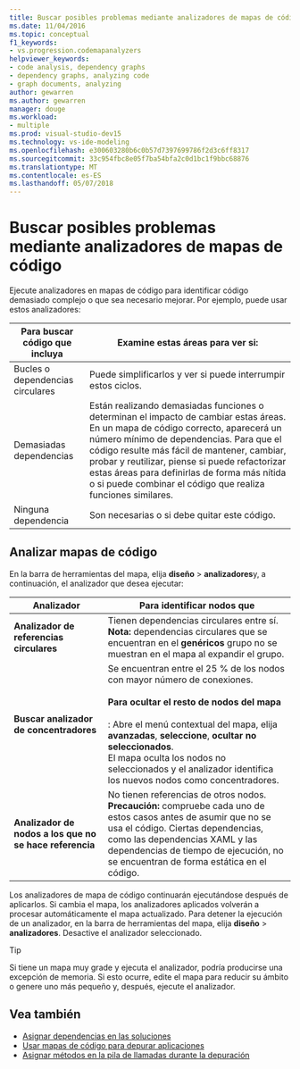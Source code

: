 ```yaml
---
title: Buscar posibles problemas mediante analizadores de mapas de código
ms.date: 11/04/2016
ms.topic: conceptual
f1_keywords:
- vs.progression.codemapanalyzers
helpviewer_keywords:
- code analysis, dependency graphs
- dependency graphs, analyzing code
- graph documents, analyzing
author: gewarren
ms.author: gewarren
manager: douge
ms.workload:
- multiple
ms.prod: visual-studio-dev15
ms.technology: vs-ide-modeling
ms.openlocfilehash: e300603280b6c0b57d7397699786f2d3c6ff8317
ms.sourcegitcommit: 33c954fbc8e05f7ba54bfa2c0d1bc1f9bbc68876
ms.translationtype: MT
ms.contentlocale: es-ES
ms.lasthandoff: 05/07/2018
---
```

# <a name="find-potential-problems-using-code-map-analyzers"></a>Buscar posibles problemas mediante analizadores de mapas de código

Ejecute analizadores en mapas de código para identificar código demasiado complejo o que sea necesario mejorar. Por ejemplo, puede usar estos analizadores:

|**Para buscar código que incluya**|**Examine estas áreas para ver si:**|
|-------------------------------|--------------------------------------------|
|Bucles o dependencias circulares|Puede simplificarlos y ver si puede interrumpir estos ciclos.|
|Demasiadas dependencias|Están realizando demasiadas funciones o determinan el impacto de cambiar estas áreas. En un mapa de código correcto, aparecerá un número mínimo de dependencias. Para que el código resulte más fácil de mantener, cambiar, probar y reutilizar, piense si puede refactorizar estas áreas para definirlas de forma más nítida o si puede combinar el código que realiza funciones similares.|
|Ninguna dependencia|Son necesarias o si debe quitar este código.|

## <a name="analyze-code-maps"></a>Analizar mapas de código

En la barra de herramientas del mapa, elija **diseño** > **analizadores**y, a continuación, el analizador que desea ejecutar:

|**Analizador**|**Para identificar nodos que**|
|------------------|--------------------------------|
|**Analizador de referencias circulares**|Tienen dependencias circulares entre sí. **Nota:** dependencias circulares que se encuentran en el **genéricos** grupo no se muestran en el mapa al expandir el grupo.|
|**Buscar analizador de concentradores**|Se encuentran entre el 25 % de los nodos con mayor número de conexiones.<br /><br /> **Para ocultar el resto de nodos del mapa**<br /><br /> : Abre el menú contextual del mapa, elija **avanzadas**, **seleccione**, **ocultar no seleccionados**.<br />     El mapa oculta los nodos no seleccionados y el analizador identifica los nuevos nodos como concentradores.|
|**Analizador de nodos a los que no se hace referencia**|No tienen referencias de otros nodos. **Precaución:** compruebe cada uno de estos casos antes de asumir que no se usa el código. Ciertas dependencias, como las dependencias XAML y las dependencias de tiempo de ejecución, no se encuentran de forma estática en el código.|

Los analizadores de mapa de código continuarán ejecutándose después de aplicarlos. Si cambia el mapa, los analizadores aplicados volverán a procesar automáticamente el mapa actualizado. Para detener la ejecución de un analizador, en la barra de herramientas del mapa, elija **diseño** > **analizadores**. Desactive el analizador seleccionado.

> [!TIP]
> Si tiene un mapa muy grade y ejecuta el analizador, podría producirse una excepción de memoria. Si esto ocurre, edite el mapa para reducir su ámbito o genere uno más pequeño y, después, ejecute el analizador.

## <a name="see-also"></a>Vea también

- [Asignar dependencias en las soluciones](../modeling/map-dependencies-across-your-solutions.md)
- [Usar mapas de código para depurar aplicaciones](../modeling/use-code-maps-to-debug-your-applications.md)
- [Asignar métodos en la pila de llamadas durante la depuración](../debugger/map-methods-on-the-call-stack-while-debugging-in-visual-studio.md)

